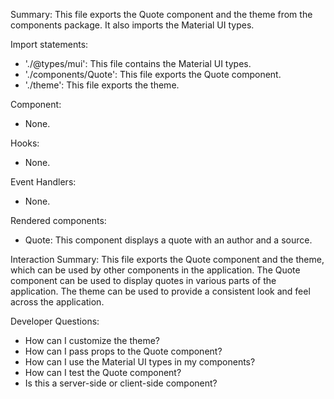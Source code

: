 Summary:
This file exports the Quote component and the theme from the components package. It also imports the Material UI types.

Import statements:
- './@types/mui': This file contains the Material UI types.
- './components/Quote': This file exports the Quote component.
- './theme': This file exports the theme.

Component:
- None.

Hooks:
- None.

Event Handlers:
- None.

Rendered components:
- Quote: This component displays a quote with an author and a source.

Interaction Summary:
This file exports the Quote component and the theme, which can be used by other components in the application. The Quote component can be used to display quotes in various parts of the application. The theme can be used to provide a consistent look and feel across the application.

Developer Questions:
- How can I customize the theme?
- How can I pass props to the Quote component?
- How can I use the Material UI types in my components?
- How can I test the Quote component? 
- Is this a server-side or client-side component?